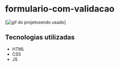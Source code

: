 # formulario-com-validacao

[<img src="AnimaçaoJSIntermediario.gif" alt="gif do projetosendo usado">]

## Tecnologias utilizadas

- HTML
- CSS
- JS
